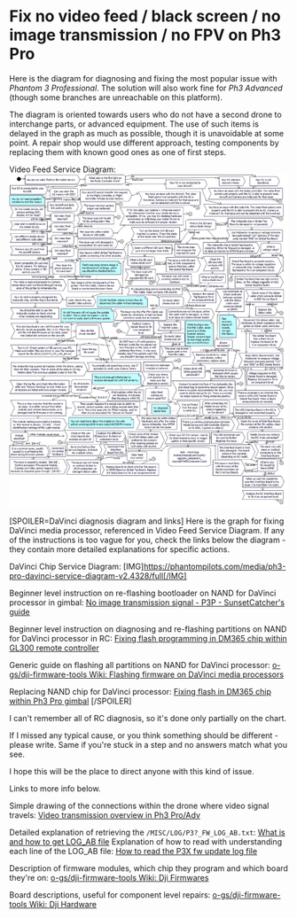 # Fix no video feed / black screen / no image transmission / no FPV on Ph3 Pro

Here is the diagram for diagnosing and fixing the most popular issue with
_Phantom 3 Professional_. The solution will also work fine for _Ph3 Advanced_
(though some branches are unreachable on this platform).

The diagram is oriented towards users who do not have a second drone to
interchange parts, or advanced equipment. The use of such items is delayed
in the graph as much as possible, though it is unavoidable at some point.
A repair shop would use different approach, testing components by replacing
them with known good ones as one of first steps.

Video Feed Service Diagram:
![Phantom 3 no video feed / black screen service diagram](pictures/phantom-3-no-video-feed-black-screen-service-diagram.png)

[SPOILER=DaVinci diagnosis diagram and links]
Here is the graph for fixing DaVinci media processor, referenced in Video
Feed Service Diagram. If any of the instructions is too vague for you,
check the links below the diagram - they contain more detailed explanations
for specific actions.

DaVinci Chip Service Diagram:
[IMG]https://phantompilots.com/media/ph3-pro-davinci-service-diagram-v2.4328/full[/IMG]

Beginner level instruction on re-flashing bootloader on NAND for DaVinci
processor in gimbal:
[No image transmission signal - P3P - SunsetCatcher's guide](https://phantompilots.com/threads/no-image-transmission-signal-p3p.116019/page-3#post-1261767)

Beginner level instruction on diagnosing and re-flashing partitions on NAND
for DaVinci processor in RC:
[Fixing flash programming in DM365 chip within GL300 remote controller](davinci-manual-flash-firmware-in-gl300-rc.md)

Generic guide on flashing all partitions on NAND for DaVinci processor:
[o-gs/dji-firmware-tools Wiki: Flashing firmware on DaVinci media processors](https://github.com/o-gs/dji-firmware-tools/wiki/Flashing-firmware-on-DaVinci-media-processors)

Replacing NAND chip for DaVinci processor:
[Fixing flash in DM365 chip within Ph3 Pro gimbal](https://phantompilots.com/threads/fixing-flash-in-dm365-chip-within-ph3-pro-gimbal.127310/)
[/SPOILER]

I can't remember all of RC diagnosis, so it's done only partially on the chart.

If I missed any typical cause, or you think something should be different -
please write. Same if you're stuck in a step and no answers match what you see.

I hope this will be the place to direct anyone with this kind of issue.

Links to more info below.

Simple drawing of the connections within the drone where video signal travels:
[Video transmission overview in Ph3 Pro/Adv](https://phantompilots.com/threads/camera-to-fried-gimbal-board-bypass.122240/#post-1248760)

Detailed explanation of retrieving the `/MISC/LOG/P3?_FW_LOG_AB.txt`:
[What is and how to get LOG_AB file](https://phantompilots.com/threads/need-advice-on-firmware.118813/#post-1217799)
Explanation of how to read with understanding each line of the LOG_AB file:
[How to read the P3X fw update log file](https://phantompilots.com/threads/how-to-read-the-the-p3x-fw-log-file.151510/#post-1509656)

Description of firmware modules, which chip they program and which board they're on:
[o-gs/dji-firmware-tools Wiki: Dji Firmwares](https://github.com/o-gs/dji-firmware-tools/wiki/DJI-Firmwares)

Board descriptions, useful for component level repairs:
[o-gs/dji-firmware-tools Wiki: Dji Hardware](https://github.com/o-gs/dji-firmware-tools/wiki/DJI-Hardware#phantom-3-proadv)
